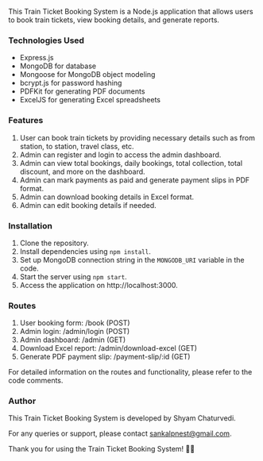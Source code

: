 This Train Ticket Booking System is a Node.js application that allows users to book train tickets, view booking details, and generate reports. 

### Technologies Used
- Express.js
- MongoDB for database
- Mongoose for MongoDB object modeling
- bcrypt.js for password hashing
- PDFKit for generating PDF documents
- ExcelJS for generating Excel spreadsheets

### Features
1. User can book train tickets by providing necessary details such as from station, to station, travel class, etc.
2. Admin can register and login to access the admin dashboard.
3. Admin can view total bookings, daily bookings, total collection, total discount, and more on the dashboard.
4. Admin can mark payments as paid and generate payment slips in PDF format.
5. Admin can download booking details in Excel format.
6. Admin can edit booking details if needed.

### Installation
1. Clone the repository.
2. Install dependencies using `npm install`.
3. Set up MongoDB connection string in the `MONGODB_URI` variable in the code.
4. Start the server using `npm start`.
5. Access the application on http://localhost:3000.

### Routes
1. User booking form: /book (POST)
2. Admin login: /admin/login (POST)
3. Admin dashboard: /admin (GET)
4. Download Excel report: /admin/download-excel (GET)
5. Generate PDF payment slip: /payment-slip/:id (GET)

For detailed information on the routes and functionality, please refer to the code comments.

### Author
This Train Ticket Booking System is developed by Shyam Chaturvedi.

For any queries or support, please contact sankalpnest@gmail.com.

Thank you for using the Train Ticket Booking System! 🚆🎫

